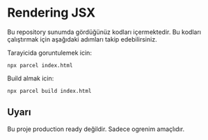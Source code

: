 # Rendering JSX

Bu repository sunumda gördüğünüz kodları içermektedir. Bu kodları çalıştırmak için aşağıdaki adımları takip edebilirsiniz.

Tarayicida goruntulemek icin:

```
npx parcel index.html
```

Build almak icin:

```
npx parcel build index.html
```

## Uyarı

Bu proje production ready değildir. Sadece ogrenim amaçlıdır.
